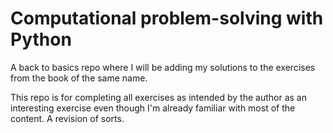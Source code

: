 # Computational problem-solving with Python

A back to basics repo where I will be adding my solutions to the exercises from the book of the same name.

This repo is for completing all exercises as intended by the author as an interesting exercise even though I'm already familiar with most of the content. A revision of sorts. 
